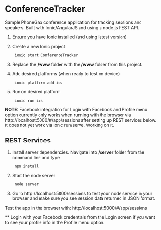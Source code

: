 ConferenceTracker
=================

Sample PhoneGap conference application for tracking sessions and speakers. Built with Ionic/AngularJS and using a node.js REST API. 

1. Ensure you have [Ionic](http://ionicframework.com/getting-started/) installed (and using latest version)

2. Create a new Ionic project

        ionic start ConferenceTracker
        
3. Replace the **/www** folder with the **/www** folder from this project. 

4. Add desired platforms (when ready to test on device)
        
        ionic platform add ios

5. Run on desired platform

        ionic run ios

**NOTE:** Facebook integration for Login with Facebook and Profile menu option currently only works when running with the browser via http://localhost:5000/#/app/sessions after setting up REST services below. It does not yet work via Ionic run/serve. Working on it. 


REST Services 
-------------
1. Install server dependencies. Navigate into **/server** folder from the command line and type:

        npm install 

2. Start the node server
      
        node server
        
3. Go to http://localhost:5000/sessions to test your node service in your browser and make sure you see session data returned in JSON format.


Test the app in the browser with: http://localhost:5000/#/app/sessions

** Login with your Facebook credentials from the Login screen if you want to see your profile info in the Profile menu option. 
